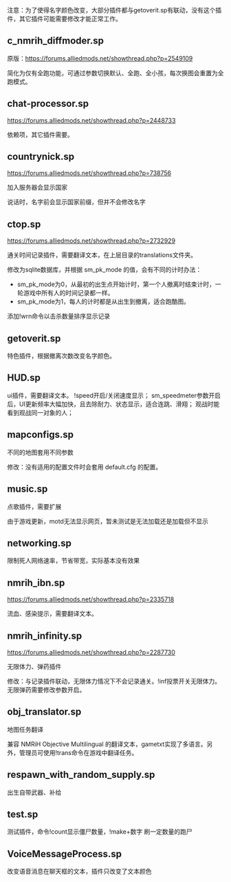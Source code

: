 
注意：为了使得名字颜色改变，大部分插件都与getoverit.sp有联动，没有这个插件，其它插件可能需要修改才能正常工作。
## c_nmrih_diffmoder.sp
原版：https://forums.alliedmods.net/showthread.php?p=2549109

简化为仅有全跑功能，可通过参数切换默认、全跑、全小孩，每次换图会重置为全跑模式。
## chat-processor.sp
https://forums.alliedmods.net/showthread.php?p=2448733

依赖项，其它插件需要。
## countrynick.sp
https://forums.alliedmods.net/showthread.php?p=738756

加入服务器会显示国家

说话时，名字前会显示国家前缀，但并不会修改名字
## ctop.sp
https://forums.alliedmods.net/showthread.php?p=2732929

通关时间记录插件，需要翻译文本，在上层目录的translations文件夹。

修改为sqlite数据库，并根据 sm_pk_mode 的值，会有不同的计时办法：
- sm_pk_mode为0，从最初的出生点开始计时，第一个人撤离时结束计时，一轮游戏中所有人的时间记录都一样。
- sm_pk_mode为1，每人的计时都是从出生到撤离，适合跑酷图。

添加!wrn命令以击杀数量排序显示记录
## getoverit.sp
特色插件，根据撤离次数改变名字颜色。

## HUD.sp
ui插件，需要翻译文本。
!speed开启/关闭速度显示；
sm_speedmeter参数开启后，UI更新频率大幅加快，且去除耐力、状态显示，适合连跳、滑翔；
观战时能看到观战同一对象的人；

## mapconfigs.sp
不同的地图套用不同参数

修改：没有适用的配置文件时会套用 default.cfg 的配置。
## music.sp
点歌插件，需要扩展

由于游戏更新，motd无法显示网页，暂未测试是无法加载还是加载但不显示
## networking.sp
限制死人网络速率，节省带宽，实际基本没有效果
## nmrih_ibn.sp
https://forums.alliedmods.net/showthread.php?p=2335718

流血、感染提示，需要翻译文本。
## nmrih_infinity.sp
https://forums.alliedmods.net/showthread.php?p=2287730

无限体力、弹药插件

修改：与记录插件联动，无限体力情况下不会记录通关。!inf投票开关无限体力。无限弹药需要修改参数开启。

## obj_translator.sp
地图任务翻译

兼容 NMRiH Objective Multilingual 的翻译文本，gametxt实现了多语言。另外，管理员可使用!trans命令在游戏中翻译任务。

## respawn_with_random_supply.sp
出生自带武器、补给

## test.sp
测试插件，命令!count显示僵尸数量，!make+数字 刷一定数量的跑尸

## VoiceMessageProcess.sp
改变语音消息在聊天框的文本，插件只改变了文本颜色
